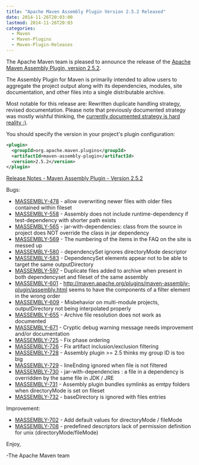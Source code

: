 ```yaml
---
title: "Apache Maven Assembly Plugin Version 2.5.2 Released"
date: 2014-11-26T20:03:00
lastmod: 2014-11-26T20:03
categories:
  - Maven
  - Maven-Plugins
  - Maven-Plugin-Releases
---
```

The Apache Maven team is pleased to announce the release of the
[Apache Maven Assembly Plugin, version 2.5.2](http://maven.apache.org/plugins/maven-assembly-plugin/).

The Assembly Plugin for Maven is primarily intended to allow users to aggregate
the project output along with its dependencies, modules, site documentation,
and other files into a single distributable archive.

Most notable for this release are:
Rewritten duplicate handling strategy, revised documentation. Please
note that previously documented strategy was mostly wishful thinking,
the [currently documented strategy is hard reality :)](http://maven.apache.org/plugins/maven-assembly-plugin/advanced-descriptor-topics.html).


You should specify the version in your project's plugin configuration:

```xml
<plugin>
  <groupId>org.apache.maven.plugins</groupId>
  <artifactId>maven-assembly-plugin</artifactId>
  <version>2.5.2</version>
</plugin>
```


<!-- more -->

[Release Notes - Maven Assembly Plugin - Version 2.5.2](http://jira.codehaus.org/secure/ReleaseNote.jspa?projectId=11126&version=20750)

Bugs:

 * [MASSEMBLY-478](https://issues.apache.org/jira/browse/MASSEMBLY-478) - allow overwriting newer files with older files contained within fileset
 * [MASSEMBLY-558](https://issues.apache.org/jira/browse/MASSEMBLY-558) - Assembly does not include runtime-dependency if test-dependency with shorter path exists
 * [MASSEMBLY-565](https://issues.apache.org/jira/browse/MASSEMBLY-565) - jar-with-dependencies: class from the source
in project does NOT override the class in jar dependency
 * [MASSEMBLY-569](https://issues.apache.org/jira/browse/MASSEMBLY-569) - The numbering of the items in the FAQ on the site is messed up
 * [MASSEMBLY-580](https://issues.apache.org/jira/browse/MASSEMBLY-580) - dependencySet ignores directoryMode descriptor
 * [MASSEMBLY-583](https://issues.apache.org/jira/browse/MASSEMBLY-583) - DependencySet elements appear not to be able to target the same outputDirectory
 * [MASSEMBLY-597](https://issues.apache.org/jira/browse/MASSEMBLY-597) - Duplicate files added to archive when present in both dependencyset and fileset of the same assembly
 * [MASSEMBLY-601](https://issues.apache.org/jira/browse/MASSEMBLY-601) - http://maven.apache.org/plugins/maven-assembly-plugin/assembly.html seems to have the components of a filter element in the wrong order
 * [MASSEMBLY-609](https://issues.apache.org/jira/browse/MASSEMBLY-609) - Misbehavior on multi-module projects, outputDirectory not being interpolated properly
 * [MASSEMBLY-655](https://issues.apache.org/jira/browse/MASSEMBLY-655) - Archive file resolution does not work as documented
 * [MASSEMBLY-671](https://issues.apache.org/jira/browse/MASSEMBLY-671) - Cryptic debug warning message needs improvement and/or documentation
 * [MASSEMBLY-725](https://issues.apache.org/jira/browse/MASSEMBLY-725) - Fix phase ordering
 * [MASSEMBLY-726](https://issues.apache.org/jira/browse/MASSEMBLY-726) - Fix artifact inclusion/exclusion filtering
 * [MASSEMBLY-728](https://issues.apache.org/jira/browse/MASSEMBLY-728) - Assembly plugin >= 2.5 thinks my group ID is too big
 * [MASSEMBLY-729](https://issues.apache.org/jira/browse/MASSEMBLY-729) - lineEnding ignored when file is not filtered
 * [MASSEMBLY-730](https://issues.apache.org/jira/browse/MASSEMBLY-730) - jar-with-dependencies : a file in a dependency is overridden by the same file in JDK / JRE
 * [MASSEMBLY-731](https://issues.apache.org/jira/browse/MASSEMBLY-731) - Assembly plugin bundles symlinks as emtpy folders when directoryMode is set on fileset
 * [MASSEMBLY-732](https://issues.apache.org/jira/browse/MASSEMBLY-732) - baseDirectory is ignored with files entries

Improvement:

 * [MASSEMBLY-702](https://issues.apache.org/jira/browse/MASSEMBLY-702) - Add default values for directoryMode / fileMode
 * [MASSEMBLY-708](https://issues.apache.org/jira/browse/MASSEMBLY-708) - predefined descriptors lack of permission definition for unix (directoryMode/fileMode)

Enjoy,

-The Apache Maven team 
